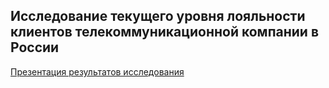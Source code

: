 ## Исследование текущего уровня лояльности клиентов телекоммуникационной компании в России

[Презентация результатов исследования](https://github.com/splin-post/Portfolio/tree/main/project_nps#:~:text=now-,%D1%81%D0%B1%D0%BE%D1%80%20%D0%BF%D1%80%D0%BE%D0%B5%D0%BA%D1%822.pdf,-Add%20files%20via)
